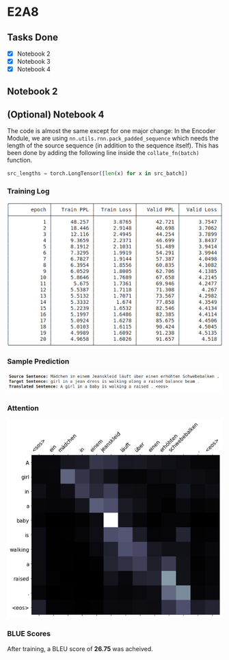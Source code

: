 # E2A8

## Tasks Done
- [x] Notebook 2
- [x] Notebook 3
- [x] Notebook 4

## Notebook 2

## (Optional) Notebook 4
The code is almost the same except for one major change: In the Encoder Module, we are using `nn.utils.rnn.pack_padded_sequence` which needs the length of the source sequence (in addition to the sequence itself). This has been done by adding the following line inside the `collate_fn(batch)` function. 

```python
src_lengths = torch.LongTensor([len(x) for x in src_batch])
```

### Training Log
![](logs4.png)

### Sample Prediction
![](sample4.png)

### Attention
![](att4.png)

### BLUE Scores
After training, a BLEU score of **26.75** was acheived.
